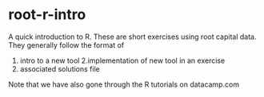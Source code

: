 # root-r-intro

A quick introduction to R. These are short exercises using root capital data. They generally follow the format of
1. intro to a new tool
2.implementation of new tool in an exercise
3. associated solutions file

Note that we have also gone through the R tutorials on datacamp.com
